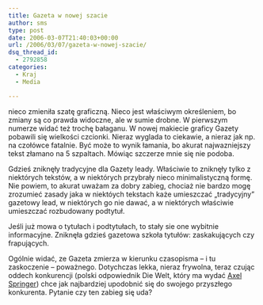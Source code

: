 ```yaml
---
title: Gazeta w nowej szacie
author: sms
type: post
date: 2006-03-07T21:40:03+00:00
url: /2006/03/07/gazeta-w-nowej-szacie/
dsq_thread_id:
  - 2792858
categories:
  - Kraj
  - Media

---
```

[][1] nieco zmieniła szatę graficzną. Nieco jest właściwym określeniem, bo zmiany są co prawda widoczne, ale w sumie drobne. W pierwszym numerze widać też trochę bałaganu. <!--more-->W nowej makiecie graficy Gazety pobawili się wielkości czcionki. Nieraz wyglada to ciekawie, a nieraz jak np. na czołówce fatalnie. Być może to wynik łamania, bo akurat najwazniejszy tekst złamano na 5 szpaltach. Mówiąc szczerze mnie się nie podoba.

<p align="left">
  Gdzieś zniknęły tradycyjne dla Gazety leady. Właściwie to zniknęły tylko z niektórych tekstów, a w niektórych przybrały nieco minimalistyczną formę. Nie powiem, to akurat uważam za dobry zabieg, chociaż nie bardzo mogę zrozumieć zasady jaka w niektóych tekstach każe umieszczać &#8222;tradycyjny&#8221; gazetowy lead, w niektórych go nie dawać, a w niektórych właściwie umieszczać rozbudowany podtytuł.
</p>

<p align="left">
  Jeśli już mowa o tytułach i podtytułach, to stały sie one wybitnie informacyjne. Zniknęła gdzieś gazetowa szkoła tytułów: zaskakujących czy frapujących.
</p>

<p align="left">
  Ogólnie widać, ze Gazeta zmierza w kierunku czasopisma &#8211; i tu zaskoczenie &#8211; poważnego. Dotychczas lekka, nieraz frywolna, teraz czując oddech konkurencji (polski odpowiednik Die Welt, który ma wydać <a title="Axel Springer" href="http://www.axelspringer.pl">Axel Springer</a>) chce jak najbardziej upodobnić się do swojego przyszłego konkurenta. Pytanie czy ten zabieg się uda?
</p>

<p align="left">

 [1]: http://www.gazeta.pl "Gazeta Wyborcza"
